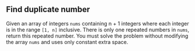 ## Find duplicate number

Given an array of integers `nums` containing n + 1 integers where each integer is in the range `[1, n]` inclusive.
There is only one repeated numbers in `nums`, return this repeated number.
You must solve the problem without modifying the array `nums` and uses only constant extra space.
